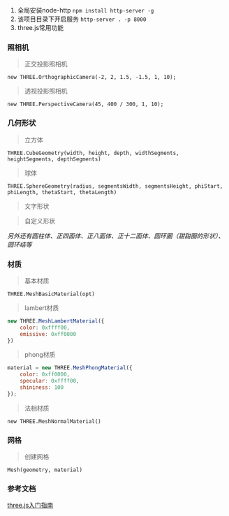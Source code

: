 1. 全局安装node-http
`npm install http-server -g`
2. 该项目目录下开启服务
`http-server . -p 8000`
3. three.js常用功能
### 照相机
> 正交投影照相机

`new THREE.OrthographicCamera(-2, 2, 1.5, -1.5, 1, 10);`

> 透视投影照相机

`new THREE.PerspectiveCamera(45, 400 / 300, 1, 10);`

### 几何形状
> 立方体

`THREE.CubeGeometry(width, height, depth, widthSegments, heightSegments, depthSegments)`

> 球体

`THREE.SphereGeometry(radius, segmentsWidth, segmentsHeight, phiStart, phiLength, thetaStart, thetaLength)`

> 文字形状

> 自定义形状

*另外还有圆柱体、正四面体、正八面体、正十二面体、圆环圈（甜甜圈的形状）、圆环结等*

### 材质
> 基本材质

`THREE.MeshBasicMaterial(opt)`

> lambert材质

```javascript
new THREE.MeshLambertMaterial({
    color: 0xffff00,
    emissive: 0xff0000
})
```

> phong材质

```javascript
material = new THREE.MeshPhongMaterial({
    color: 0xff0000,
    specular: 0xffff00,
    shininess: 100
});
```

> 法相材质

`new THREE.MeshNormalMaterial()`

### 网格
> 创建网格

`Mesh(geometry, material)`

### 参考文档
[three.js入门指南](https://read.douban.com/reader/ebook/7412854/)